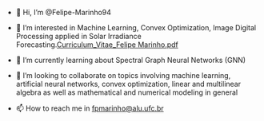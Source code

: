 - 👋 Hi, I’m @Felipe-Marinho94
- 👀 I’m interested in Machine Learning, Convex Optimization, Image Digital Processing applied in Solar Irradiance Forecasting.[Curriculum_Vitae_Felipe Marinho.pdf](https://github.com/Felipe-Marinho94/Felipe-Marinho94/files/8311064/Curriculum_Vitae_Felipe.Marinho.pdf)

- 🌱 I’m currently learning about Spectral Graph Neural Networks (GNN)  
- 💞️ I’m looking to collaborate on topics involving machine learning, artificial neural networks, convex optimization, linear and multilinear algebra as well as mathematical and numerical modeling in general
- 📫 How to reach me in fpmarinho@alu.ufc.br

<!---
Felipe-Marinho94/Felipe-Marinho94 is a ✨ special ✨ repository because its `README.md` (this file) appears on your GitHub profile.
You can click the Preview link to take a look at your changes.
--->

